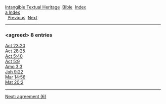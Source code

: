 [Intangible Textual Heritage](../../index)  [Bible](../index) 
[Index](index)   
[a Index](_a_)  
  [Previous](c00310)  [Next](c00312) 

------------------------------------------------------------------------

### &lt;agreed&gt; 8 entries

[Act 23:20](../kjv/act023.htm#020)  
[Act 28:25](../kjv/act028.htm#025)  
[Act 5:40](../kjv/act005.htm#040)  
[Act 5:9](../kjv/act005.htm#009)  
[Amo 3:3](../kjv/amo003.htm#003)  
[Joh 9:22](../kjv/joh009.htm#022)  
[Mar 14:56](../kjv/mar014.htm#056)  
[Mat 20:2](../kjv/mat020.htm#002)  

------------------------------------------------------------------------

[Next: agreement (6)](c00312)
